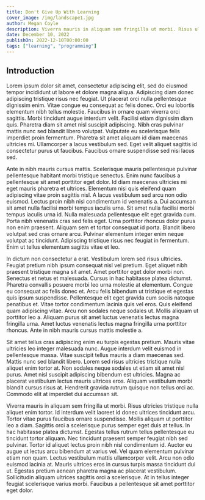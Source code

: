 ```yaml
---
title: Don't Give Up With Learning
cover_image: /img/landscape1.jpg
author: Megan Coyle
description: Viverra mauris in aliquam sem fringilla ut morbi. Risus ultricies tristique nulla aliquet enim tortor. Id interdum velit laoreet id donec ultrices tincidunt arcu. Tortor vitae purus faucibus ornare suspendisse. Mollis aliquam ut porttitor.
date: December 10, 2022
publishOn: 2022-12-10T00:00:00
tags: ["learning", "programming"]
---
```


## Introduction

Lorem ipsum dolor sit amet, consectetur adipiscing elit, sed do eiusmod tempor incididunt ut labore et dolore magna aliqua. Adipiscing diam donec adipiscing tristique risus nec feugiat. Ut placerat orci nulla pellentesque dignissim enim. Vitae congue eu consequat ac felis donec. Orci eu lobortis elementum nibh tellus molestie. Faucibus in ornare quam viverra orci sagittis. Morbi tincidunt augue interdum velit. Facilisi etiam dignissim diam quis. Pharetra diam sit amet nisl suscipit adipiscing. Nibh cras pulvinar mattis nunc sed blandit libero volutpat. Vulputate eu scelerisque felis imperdiet proin fermentum. Pharetra sit amet aliquam id diam maecenas ultricies mi. Ullamcorper a lacus vestibulum sed. Eget velit aliquet sagittis id consectetur purus ut faucibus. Faucibus ornare suspendisse sed nisi lacus sed.

Ante in nibh mauris cursus mattis. Scelerisque mauris pellentesque pulvinar pellentesque habitant morbi tristique senectus. Enim nunc faucibus a pellentesque sit amet porttitor eget dolor. Id diam maecenas ultricies mi eget mauris pharetra et ultrices. Elementum nisi quis eleifend quam adipiscing vitae proin sagittis nisl. A lacus vestibulum sed arcu non odio euismod. Lectus proin nibh nisl condimentum id venenatis a. Dui accumsan sit amet nulla facilisi morbi tempus iaculis urna. Sit amet nulla facilisi morbi tempus iaculis urna id. Nulla malesuada pellentesque elit eget gravida cum. Porta nibh venenatis cras sed felis eget. Urna porttitor rhoncus dolor purus non enim praesent. Aliquam sem et tortor consequat id porta. Blandit libero volutpat sed cras ornare arcu. Pulvinar elementum integer enim neque volutpat ac tincidunt. Adipiscing tristique risus nec feugiat in fermentum. Enim ut tellus elementum sagittis vitae et leo.

In dictum non consectetur a erat. Vestibulum lorem sed risus ultricies. Feugiat pretium nibh ipsum consequat nisl vel pretium. Eget aliquet nibh praesent tristique magna sit amet. Amet porttitor eget dolor morbi non. Senectus et netus et malesuada. Cursus in hac habitasse platea dictumst. Pharetra convallis posuere morbi leo urna molestie at elementum. Congue eu consequat ac felis donec et. Arcu felis bibendum ut tristique et egestas quis ipsum suspendisse. Pellentesque elit eget gravida cum sociis natoque penatibus et. Vitae tortor condimentum lacinia quis vel eros. Quis eleifend quam adipiscing vitae. Arcu non sodales neque sodales ut. Mollis aliquam ut porttitor leo a. Aliquam purus sit amet luctus venenatis lectus magna fringilla urna. Amet luctus venenatis lectus magna fringilla urna porttitor rhoncus. Ante in nibh mauris cursus mattis molestie a.

Sit amet tellus cras adipiscing enim eu turpis egestas pretium. Mauris vitae ultricies leo integer malesuada nunc. Augue interdum velit euismod in pellentesque massa. Vitae suscipit tellus mauris a diam maecenas sed. Mattis nunc sed blandit libero. Lorem sed risus ultricies tristique nulla aliquet enim tortor at. Non sodales neque sodales ut etiam sit amet nisl purus. Amet nisl suscipit adipiscing bibendum est ultricies. Magna ac placerat vestibulum lectus mauris ultrices eros. Aliquam vestibulum morbi blandit cursus risus at. Hendrerit gravida rutrum quisque non tellus orci ac. Commodo elit at imperdiet dui accumsan sit.

Viverra mauris in aliquam sem fringilla ut morbi. Risus ultricies tristique nulla aliquet enim tortor. Id interdum velit laoreet id donec ultrices tincidunt arcu. Tortor vitae purus faucibus ornare suspendisse. Mollis aliquam ut porttitor leo a diam. Sagittis orci a scelerisque purus semper eget duis at tellus. In hac habitasse platea dictumst. Egestas tellus rutrum tellus pellentesque eu tincidunt tortor aliquam. Nec tincidunt praesent semper feugiat nibh sed pulvinar. Tortor id aliquet lectus proin nibh nisl condimentum id. Auctor eu augue ut lectus arcu bibendum at varius vel. Vel quam elementum pulvinar etiam non quam. Lectus vestibulum mattis ullamcorper velit. Arcu non odio euismod lacinia at. Mauris ultrices eros in cursus turpis massa tincidunt dui ut. Egestas pretium aenean pharetra magna ac placerat vestibulum. Sollicitudin aliquam ultrices sagittis orci a scelerisque. At in tellus integer feugiat scelerisque varius morbi. Faucibus a pellentesque sit amet porttitor eget dolor.